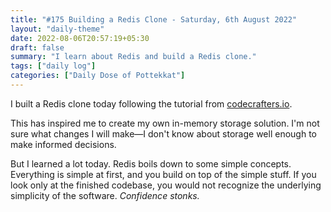 ```yaml
---
title: "#175 Building a Redis Clone - Saturday, 6th August 2022"
layout: "daily-theme"
date: 2022-08-06T20:57:19+05:30
draft: false
summary: "I learn about Redis and build a Redis clone."
tags: ["daily log"]
categories: ["Daily Dose of Pottekkat"]
---
```


I built a Redis clone today following the tutorial from [codecrafters.io](https://codecrafters.io/).

This has inspired me to create my own in-memory storage solution. I'm not sure what changes I will make—I don't know about storage well enough to make informed decisions.

But I learned a lot today. Redis boils down to some simple concepts. Everything is simple at first, and you build on top of the simple stuff. If you look only at the finished codebase, you would not recognize the underlying simplicity of the software. _Confidence stonks._
